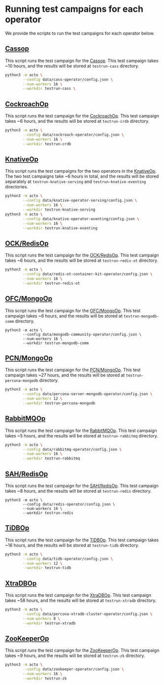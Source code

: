 # Running test campaigns for each operator

We provide the scripts to run the test campaigns for each operator below.

## [Cassop](https://github.com/k8ssandra/cass-operator)
This script runs the test campaign for the [Cassop](https://github.com/k8ssandra/cass-operator).
This test campaign takes ~10 hours, and the results will be stored at `testrun-cass` directory.
```sh
python3 -m acto \
        --config data/cass-operator/config.json \
        --num-workers 16 \
        --workdir testrun-cass \
```

## [CockroachOp](https://github.com/cockroachdb/cockroach-operator)
This script runs the test campaign for the [CockroachOp](https://github.com/cockroachdb/cockroach-operator).
This test campaign takes ~6 hours, and the results will be stored at `testrun-crdb` directory.
```sh
python3 -m acto \
        --config data/cockroach-operator/config.json \
        --num-workers 16 \
        --workdir testrun-crdb
```

## [KnativeOp](https://github.com/knative/operator)
This script runs the test campaigns for the two operators in the [KnativeOp](https://github.com/knative/operator).
The two test campaigns take ~6 hours in total, and the results will be stored separately at `testrun-knative-serving`
    and `testrun-knative-eventing` directories.
```sh
python3 -m acto \
        --config data/knative-operator-serving/config.json \
        --num-workers 16 \
        --workdir testrun-knative-serving
python3 -m acto \
        --config data/knative-operator-eventing/config.json \
        --num-workers 16 \
        --workdir testrun-knative-eventing
```

## [OCK/RedisOp](https://github.com/OT-CONTAINER-KIT/redis-operator)
This script runs the test campaign for the [OCK/RedisOp](https://github.com/OT-CONTAINER-KIT/redis-operator).
This test campaign takes ~6 hours, and the results will be stored at `testrun-redis-ot` directory.
```sh
python3 -m acto \
        --config data/redis-ot-container-kit-operator/config.json \
        --num-workers 16 \
        --workdir testrun-redis-ot
```

## [OFC/MongoOp](https://github.com/mongodb/mongodb-kubernetes-operator)
This script runs the test campaign for the [OFC/MongoOp](https://github.com/mongodb/mongodb-kubernetes-operator).
This test campaign takes ~6 hours, and the results will be stored at `testrun-mongodb-comm` directory.
```
python3 -m acto \
        --config data/mongodb-community-operator/config.json \
        --num-workers 16 \
        --workdir testrun-mongodb-comm
```

## [PCN/MongoOp](https://github.com/percona/percona-server-mongodb-operator)
This script runs the test campaign for the [PCN/MongoOp](https://github.com/percona/percona-server-mongodb-operator).
This test campaign takes ~27 hours, and the results will be stored at `testrun-percona-mongodb` directory.
```sh
python3 -m acto \
        --config data/percona-server-mongodb-operator/config.json \
        --num-workers 12 \
        --workdir testrun-percona-mongodb
```

## [RabbitMQOp](https://github.com/rabbitmq/cluster-operator)
This script runs the test campaign for the [RabbitMQOp](https://github.com/rabbitmq/cluster-operator).
This test campaign takes ~5 hours, and the results will be stored at `testrun-rabbitmq` directory.
```sh
python3 -m acto \
        --config data/rabbitmq-operator/config.json \
        --num-workers 16 \
        --workdir testrun-rabbitmq
```

## [SAH/RedisOp](https://github.com/spotahome/redis-operator)
This script runs the test campaign for the [SAH/RedisOp](https://github.com/spotahome/redis-operator).
This test campaign takes ~8 hours, and the results will be stored at `testrun-redis` directory.
```
python3 -m acto \
        --config data/redis-operator/config.json \
        --num-workers 16 \
        --workdir testrun-redis
```

## [TiDBOp](https://github.com/pingcap/tidb-operator)
This script runs the test campaign for the [TiDBOp](https://github.com/pingcap/tidb-operator).
This test campaign takes ~16 hours, and the results will be stored at `testrun-tidb` directory.
```sh
python3 -m acto \
        --config data/tidb-operator/config.json \
        --num-workers 12 \
        --workdir testrun-tidb
```

## [XtraDBOp](https://github.com/percona/percona-xtradb-cluster-operator)
This script runs the test campaign for the [XtraDBOp](https://github.com/percona/percona-xtradb-cluster-operator).
This test campaign takes ~58 hours, and the results will be stored at `testrun-xtradb` directory.
```sh
python3 -m acto \
        --config data/percona-xtradb-cluster-operator/config.json \
        --num-workers 8 \
        --workdir testrun-xtradb
```

## [ZooKeeperOp](https://github.com/pravega/zookeeper-operator)
This script runs the test campaign for the [ZooKeeperOp](https://github.com/pravega/zookeeper-operator).
This test campaign takes ~9 hours, and the results will be stored at `testrun-zk` directory.
```sh
python3 -m acto \
        --config data/zookeeper-operator/config.json \
        --num-workers 16 \
        --workdir testrun-zk
```